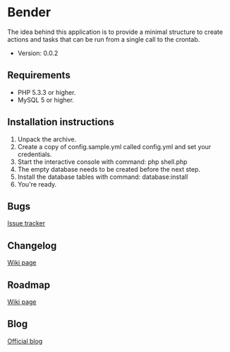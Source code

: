 # Bender

The idea behind this application is to provide a minimal structure to create actions and tasks that can be run from a single call to the crontab.


* Version: 0.0.2


## Requirements

* PHP 5.3.3 or higher.
* MySQL 5 or higher.

## Installation instructions

1. Unpack the archive.
2. Create a copy of config.sample.yml called config.yml and set your credentials.
3. Start the interactive console with command: php shell.php
4. The empty database needs to be created before the next step.
5. Install the database tables with command: database:install
6. You're ready.

## Bugs

[Issue tracker](https://github.com/barbanet/bender/issues)

## Changelog

[Wiki page](https://github.com/barbanet/bender/wiki/Changelog)

## Roadmap

[Wiki page](https://github.com/barbanet/bender/wiki/Roadmap)

## Blog

[Official blog](http://www.damianculotta.com.ar/category/laboratorio/bender/)
